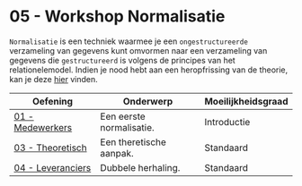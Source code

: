 # 05 - Workshop Normalisatie

`Normalisatie` is een techniek waarmee je een `ongestructureerde` verzameling van gegevens kunt omvormen naar een verzameling van gegevens die `gestructureerd` is volgens de principes van het relationelemodel.  Indien je nood hebt aan een heropfrissing van de theorie, kan je deze [hier](theory.md) vinden.

| Oefening | Onderwerp | Moeilijkheidsgraad |
| ----- | ---- | ---- |
| [01 - Medewerkers](exercises/exercise-1.md) | Een eerste normalisatie. | Introductie |
| [03 - Theoretisch](exercises/exercise-3.md) | Een theretische aanpak. | Standaard |
| [04 - Leveranciers](exercises/exercise-4.md) | Dubbele herhaling. | Standaard |

